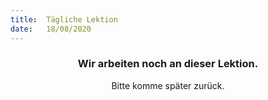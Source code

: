 ```yaml
---
title:  Tägliche Lektion
date:   18/08/2020
---
```


### <center>Wir arbeiten noch an dieser Lektion.</center>
<center>Bitte komme später zurück.</center>